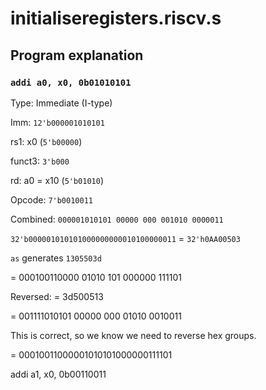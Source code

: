 # initialiseregisters.riscv.s
## Program explanation

### `addi a0, x0, 0b01010101`

Type: Immediate (I-type)

Imm: `12'b000001010101`

rs1: x0 (`5'b00000`)

funct3: `3'b000`

rd: a0 = x10 (`5'b01010`)

Opcode: `7'b0010011`

Combined: `000001010101 00000 000 001010 0000011`

`32'b000001010101000000000010100000011`
= `32'h0AA00503`


`as` generates `1305503d`



= 000100110000 01010 101 000000 111101

Reversed:
= 3d500513

= 001111010101 00000 000 01010 0010011


This is correct, so we know we need to reverse hex groups.


= 00010011000001010101000000111101








addi a1, x0, 0b00110011
